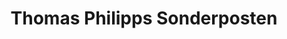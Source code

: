 ---
title: "Thomas Philipps Sonderposten"
url: /speyer/thomas-philipps-sonderposten/
shop: Kramladen
---